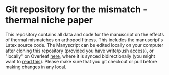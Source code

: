 # Git repository for the mismatch - thermal niche paper

This repository contains all data and code for the manuscript on the effects of thermal mismatches on arthopod fitness. This includes the manuscript's Latex source code. The Manyscript can be edited locally on your computer after cloning this repository (provided you have write/push access), or "locally" on Overleaf [here](https://www.overleaf.com/project/5cd07a4680045054bb2c9b90), where it is synced bidirectionally (you might want to [read this](https://www.overleaf.com/learn/how-to/Using_Git_and_GitHub#Synchronizing_with_GitHub)). Please make sure that you git checkout or pull before making changes in any local.
